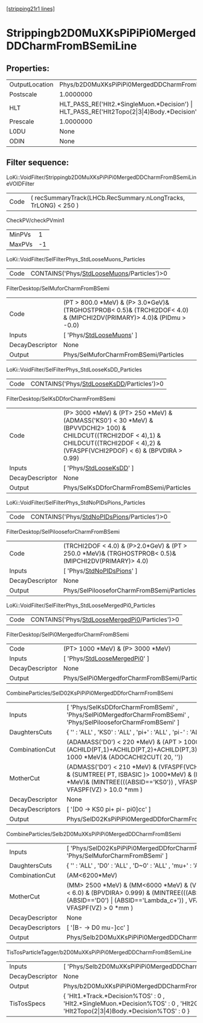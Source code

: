[[stripping21r1 lines]](./stripping21r1-index)

# Strippingb2D0MuXKsPiPiPi0MergedDDCharmFromBSemiLine

## Properties:

|                |                                                                                                |
|----------------|------------------------------------------------------------------------------------------------|
| OutputLocation | Phys/b2D0MuXKsPiPiPi0MergedDDCharmFromBSemiLine/Particles                                      |
| Postscale      | 1.0000000                                                                                      |
| HLT            | HLT_PASS_RE('Hlt2.\*SingleMuon.\*Decision') \| HLT_PASS_RE('Hlt2Topo(2\|3\|4)Body.\*Decision') |
| Prescale       | 1.0000000                                                                                      |
| L0DU           | None                                                                                           |
| ODIN           | None                                                                                           |

## Filter sequence:

LoKi::VoidFilter/Strippingb2D0MuXKsPiPiPi0MergedDDCharmFromBSemiLineVOIDFilter

|      |                                                                 |
|------|-----------------------------------------------------------------|
| Code | ( recSummaryTrack(LHCb.RecSummary.nLongTracks, TrLONG) \< 250 ) |

CheckPV/checkPVmin1

|        |     |
|--------|-----|
| MinPVs | 1   |
| MaxPVs | -1  |

LoKi::VoidFilter/SelFilterPhys_StdLooseMuons_Particles

|      |                                                                                              |
|------|----------------------------------------------------------------------------------------------|
| Code | CONTAINS('Phys/[StdLooseMuons](./stripping21r1-commonparticles-stdloosemuons)/Particles')\>0 |

FilterDesktop/SelMuforCharmFromBSemi

|                 |                                                                                                                            |
|-----------------|----------------------------------------------------------------------------------------------------------------------------|
| Code            | (PT \> 800.0 \*MeV) & (P\> 3.0\*GeV)& (TRGHOSTPROB\< 0.5)& (TRCHI2DOF\< 4.0) & (MIPCHI2DV(PRIMARY)\> 4.0)& (PIDmu \> -0.0) |
| Inputs          | [ 'Phys/[StdLooseMuons](./stripping21r1-commonparticles-stdloosemuons)' ]                                                |
| DecayDescriptor | None                                                                                                                       |
| Output          | Phys/SelMuforCharmFromBSemi/Particles                                                                                      |

LoKi::VoidFilter/SelFilterPhys_StdLooseKsDD_Particles

|      |                                                                                            |
|------|--------------------------------------------------------------------------------------------|
| Code | CONTAINS('Phys/[StdLooseKsDD](./stripping21r1-commonparticles-stdlooseksdd)/Particles')\>0 |

FilterDesktop/SelKsDDforCharmFromBSemi

|                 |                                                                                                                                                                                                    |
|-----------------|----------------------------------------------------------------------------------------------------------------------------------------------------------------------------------------------------|
| Code            | (P\> 3000 \*MeV) & (PT\> 250 \*MeV) & (ADMASS('KS0') \< 30 \*MeV) & (BPVVDCHI2\> 100) & CHILDCUT((TRCHI2DOF \< 4),1) & CHILDCUT((TRCHI2DOF \< 4),2) & (VFASPF(VCHI2PDOF) \< 6) & (BPVDIRA \> 0.99) |
| Inputs          | [ 'Phys/[StdLooseKsDD](./stripping21r1-commonparticles-stdlooseksdd)' ]                                                                                                                          |
| DecayDescriptor | None                                                                                                                                                                                               |
| Output          | Phys/SelKsDDforCharmFromBSemi/Particles                                                                                                                                                            |

LoKi::VoidFilter/SelFilterPhys_StdNoPIDsPions_Particles

|      |                                                                                                |
|------|------------------------------------------------------------------------------------------------|
| Code | CONTAINS('Phys/[StdNoPIDsPions](./stripping21r1-commonparticles-stdnopidspions)/Particles')\>0 |

FilterDesktop/SelPilooseforCharmFromBSemi

|                 |                                                                                                           |
|-----------------|-----------------------------------------------------------------------------------------------------------|
| Code            | (TRCHI2DOF \< 4.0) & (P\>2.0\*GeV) & (PT \> 250.0 \*MeV)& (TRGHOSTPROB\< 0.5)& (MIPCHI2DV(PRIMARY)\> 4.0) |
| Inputs          | [ 'Phys/[StdNoPIDsPions](./stripping21r1-commonparticles-stdnopidspions)' ]                             |
| DecayDescriptor | None                                                                                                      |
| Output          | Phys/SelPilooseforCharmFromBSemi/Particles                                                                |

LoKi::VoidFilter/SelFilterPhys_StdLooseMergedPi0_Particles

|      |                                                                                                      |
|------|------------------------------------------------------------------------------------------------------|
| Code | CONTAINS('Phys/[StdLooseMergedPi0](./stripping21r1-commonparticles-stdloosemergedpi0)/Particles')\>0 |

FilterDesktop/SelPi0MergedforCharmFromBSemi

|                 |                                                                                     |
|-----------------|-------------------------------------------------------------------------------------|
| Code            | (PT\> 1000 \*MeV) & (P\> 3000 \*MeV)                                                |
| Inputs          | [ 'Phys/[StdLooseMergedPi0](./stripping21r1-commonparticles-stdloosemergedpi0)' ] |
| DecayDescriptor | None                                                                                |
| Output          | Phys/SelPi0MergedforCharmFromBSemi/Particles                                        |

CombineParticles/SelD02KsPiPiPi0MergedDDforCharmFromBSemi

|                  |                                                                                                                                                                                          |
|------------------|------------------------------------------------------------------------------------------------------------------------------------------------------------------------------------------|
| Inputs           | [ 'Phys/SelKsDDforCharmFromBSemi' , 'Phys/SelPi0MergedforCharmFromBSemi' , 'Phys/SelPilooseforCharmFromBSemi' ]                                                                        |
| DaughtersCuts    | { '' : 'ALL' , 'KS0' : 'ALL' , 'pi+' : 'ALL' , 'pi-' : 'ALL' , 'pi0' : 'ALL' }                                                                                                           |
| CombinationCut   | (ADAMASS('D0') \< 220 \*MeV) & (APT \> 1000 \*MeV)& (ACHILD(PT,1)+ACHILD(PT,2)+ACHILD(PT,3)+ACHILD(PT,4) \> 1000 \*MeV)& (ADOCACHI2CUT( 20, ''))                                         |
| MotherCut        | (ADMASS('D0') \< 210 \*MeV) & (VFASPF(VCHI2/VDOF) \< 6.0) & (SUMTREE( PT, ISBASIC )\> 1000\*MeV) & (PT \> 1000 \*MeV)& (MINTREE(((ABSID=='KS0')) , VFASPF(VZ))-VFASPF(VZ) \> 10.0 \*mm ) |
| DecayDescriptor  | None                                                                                                                                                                                     |
| DecayDescriptors | [ '[D0 -\> KS0 pi+ pi- pi0]cc' ]                                                                                                                                                     |
| Output           | Phys/SelD02KsPiPiPi0MergedDDforCharmFromBSemi/Particles                                                                                                                                  |

CombineParticles/Selb2D0MuXKsPiPiPi0MergedDDCharmFromBSemi

|                  |                                                                                                                                                                                                |
|------------------|------------------------------------------------------------------------------------------------------------------------------------------------------------------------------------------------|
| Inputs           | [ 'Phys/SelD02KsPiPiPi0MergedDDforCharmFromBSemi' , 'Phys/SelMuforCharmFromBSemi' ]                                                                                                          |
| DaughtersCuts    | { '' : 'ALL' , 'D0' : 'ALL' , 'D~0' : 'ALL' , 'mu+' : 'ALL' , 'mu-' : 'ALL' }                                                                                                                  |
| CombinationCut   | (AM\<6200\*MeV)                                                                                                                                                                                |
| MotherCut        | (MM\> 2500 \*MeV) & (MM\<6000 \*MeV) & (VFASPF(VCHI2/VDOF)\< 6.0) & (BPVDIRA\> 0.999) & (MINTREE(((ABSID=='D+') \| (ABSID=='D0') \| (ABSID=='Lambda_c+')) , VFASPF(VZ))-VFASPF(VZ) \> 0 \*mm ) |
| DecayDescriptor  | None                                                                                                                                                                                           |
| DecayDescriptors | [ '[B- -\> D0 mu-]cc' ]                                                                                                                                                                    |
| Output           | Phys/Selb2D0MuXKsPiPiPi0MergedDDCharmFromBSemi/Particles                                                                                                                                       |

TisTosParticleTagger/b2D0MuXKsPiPiPi0MergedDDCharmFromBSemiLine

|                 |                                                                                                                                                    |
|-----------------|----------------------------------------------------------------------------------------------------------------------------------------------------|
| Inputs          | [ 'Phys/Selb2D0MuXKsPiPiPi0MergedDDCharmFromBSemi' ]                                                                                             |
| DecayDescriptor | None                                                                                                                                               |
| Output          | Phys/b2D0MuXKsPiPiPi0MergedDDCharmFromBSemiLine/Particles                                                                                          |
| TisTosSpecs     | { 'Hlt1.\*Track.\*Decision%TOS' : 0 , 'Hlt2.\*SingleMuon.\*Decision%TOS' : 0 , 'Hlt2Global%TIS' : 0 , 'Hlt2Topo(2\|3\|4)Body.\*Decision%TOS' : 0 } |
